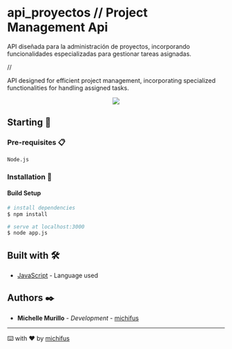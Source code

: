 # api_proyectos // Project Management Api

API diseñada para la administración de proyectos, incorporando funcionalidades especializadas para gestionar tareas asignadas. 

//

API designed for efficient project management, incorporating specialized functionalities for handling assigned tasks.

<p align="center">
 <img src="https://img.shields.io/badge/Status-Finished-green">  
</p>
   
## Starting 🚀

### Pre-requisites 📋

```
Node.js
```

### Installation 🔧
#### Build Setup

```bash
# install dependencies
$ npm install

# serve at localhost:3000
$ node app.js
```

## Built with 🛠️

* [JavaScript](#) - Language used

## Authors ✒️

* **Michelle Murillo** - *Development* - [michifus](https://github.com/michifus)

---
⌨️ with ❤️ by [michifus](https://github.com/michifus) 

